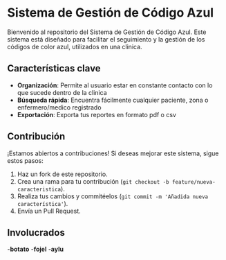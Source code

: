 # Sistema de Gestión de Código Azul

Bienvenido al repositorio del Sistema de Gestión de Código Azul. Este sistema está diseñado para facilitar el seguimiento y la gestión de los códigos de color azul, utilizados en una clinica.

## Características clave

- **Organización**: Permite al usuario estar en constante contacto con lo que sucede dentro de la clinica
- **Búsqueda rápida**: Encuentra fácilmente cualquier paciente, zona o enfermero/medico registrado
- **Exportación**: Exporta tus reportes en formato pdf o csv

## Contribución

¡Estamos abiertos a contribuciones! Si deseas mejorar este sistema, sigue estos pasos:

1. Haz un fork de este repositorio.
2. Crea una rama para tu contribución (`git checkout -b feature/nueva-caracteristica`).
3. Realiza tus cambios y commitéelos (`git commit -m 'Añadida nueva característica'`).
4. Envía un Pull Request.

## Involucrados

-**botato**
-**fojel**
-**aylu**

